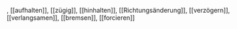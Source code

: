 , [[aufhalten]], [[zügig]], [[hinhalten]], [[Richtungsänderung]], [[verzögern]], [[verlangsamen]], [[bremsen]], [[forcieren]]